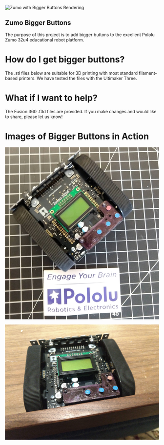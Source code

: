 ![Zumo with Bigger Buttons Rendering](webassets/rendering.jpg )

## Zumo Bigger Buttons

The purpose of this project is to add bigger buttons to the excellent Pololu Zumo 32u4 educational robot platform.

# How do I get bigger buttons?

The .stl files below are suitable for 3D printing with most standard filament-based printers. We have tested the files with the Ultimaker Three.

# What if I want to help?

The Fusion 360 .f3d files are provided. If you make changes and would like to share, please let us know!

# Images of Bigger Buttons in Action

![Zumo with Bigger Buttons](webassets/zumo-biggerbuttons-with-inch-scale.jpg )

![Zumo with Bigger Buttons](webassets/zumo-biggerbuttons.jpg )

